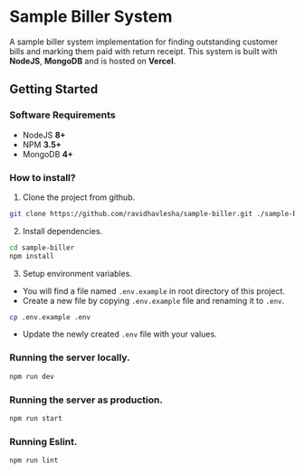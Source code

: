 # Sample Biller System

A sample biller system implementation for finding outstanding customer bills and marking them paid with return receipt. 
This system is built with **NodeJS**, **MongoDB** and is hosted on **Vercel**.

## Getting Started

### Software Requirements

-   NodeJS **8+**
-   NPM **3.5+**
-   MongoDB **4+**

### How to install?
1. Clone the project from github.
```bash
git clone https://github.com/ravidhavlesha/sample-biller.git ./sample-biller
```
2. Install dependencies.
```bash
cd sample-biller
npm install
```
3. Setup environment variables. 
- You will find a file named `.env.example` in root directory of this project.
- Create a new file by copying `.env.example` file and renaming it to `.env`.

 ```bash
cp .env.example .env
```
- Update the newly created `.env` file with your values.

### Running the server locally.
```bash
npm run dev
```
### Running the server as production.
```bash
npm run start
```

### Running Eslint.
```bash
npm run lint
```